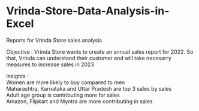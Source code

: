 # Vrinda-Store-Data-Analysis-in-Excel
Reports for Vrinda Store sales analysis

Objective :	
Vrinda Store wants to create an annual sales report for 2022. So that, Vrinda can understand their customer and will take necesarry measures to increase sales in 2023	
	
Insights :	
Women are more likely to buy compared to men	
Maharashtra, Karnataka and Uttar Pradesh are top 3 sales by sales	
Adult age group is contributing more for sales	
Amazon, Flipkart and Myntra are more contributing in sales	

